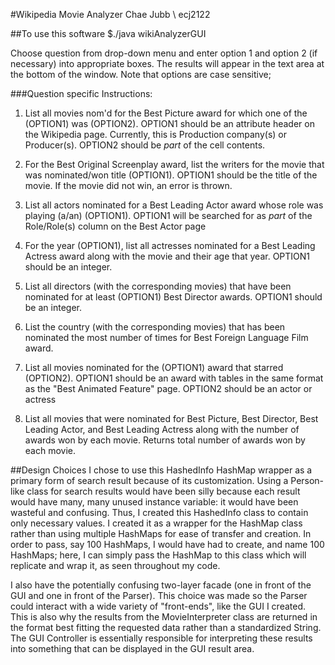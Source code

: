 #Wikipedia Movie Analyzer
Chae Jubb \\ ecj2122

##To use this software
$./java wikiAnalyzerGUI

Choose question from drop-down menu and enter option 1 and option 2 (if necessary) into appropriate
	boxes. The results will appear in the text area at the bottom of the window.  Note that options
	are case sensitive;
	
###Question specific Instructions:
1) List all movies nom'd for the Best Picture award for which one of the (OPTION1) was 
			(OPTION2).
		OPTION1 should be an attribute header on the Wikipedia page.  Currently, this is Production 
		company(s) or Producer(s).  OPTION2 should be _part_ of the cell contents.
		
2) For the Best Original Screenplay award, list the writers for the movie that was nominated/won 
			title (OPTION1).
		OPTION1 should be the title of the movie.  If the movie did not win, an error is thrown.

3) List all actors nominated for a Best Leading Actor award whose role was playing (a/an) 
			(OPTION1).
		OPTION1 will be searched for as _part_ of the Role/Role(s) column on the Best Actor page

4) For the year (OPTION1), list all actresses nominated for a Best Leading Actress award along with
			the movie and their age that year.
		OPTION1 should be an integer.

5) List all directors (with the corresponding movies) that have been nominated for at least 
			(OPTION1) Best Director awards.
		OPTION1 should be an integer.

6) List the country (with the corresponding movies) that has been nominated the most number of
			times for Best Foreign Language Film award.

7) List all movies nominated for the (OPTION1) award that starred (OPTION2).
		OPTION1 should be an award with tables in the same format as the "Best Animated Feature" page.
		OPTION2 should be an actor or actress

8) List all movies that were nominated for Best Picture, Best Director, Best Leading Actor, and 
			Best Leading Actress along with the number of awards won by each movie.
		Returns total number of awards won by each movie.
		

##Design Choices
I chose to use this HashedInfo HashMap wrapper as a primary form of search result because of its 
	customization.  Using a Person-like class for search results would have been silly because each
	result would have many, many unused instance variable: it would have been wasteful and confusing.
	Thus, I created this HashedInfo class to contain only necessary values.  I created it as a 
	wrapper for the HashMap class rather than using multiple HashMaps for ease of transfer and 
	creation.  In order to pass, say 100 HashMaps, I would have had to create, and name 100 HashMaps;
	here, I can simply pass the HashMap to this class which will replicate and wrap it, as seen 
	throughout my code.
	
I also have the potentially confusing two-layer facade (one in front of the GUI and one in front 
	of the Parser). This choice was made so the Parser could interact with a wide variety of 
	"front-ends", like the GUI I created.  This is also why the results from the MovieInterpreter
	class are returned in the format best fitting the requested data rather than a standardized
	String.  The GUI Controller is essentially responsible for interpreting these results into
	something that can be displayed in the GUI result area. 
